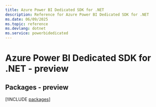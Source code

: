 ```yaml
---
title: Azure Power BI Dedicated SDK for .NET
description: Reference for Azure Power BI Dedicated SDK for .NET
ms.date: 06/09/2025
ms.topic: reference
ms.devlang: dotnet
ms.service: powerbidedicated
---
```

# Azure Power BI Dedicated SDK for .NET - preview
## Packages - preview
[!INCLUDE [packages](power-bi-dedicated-index.md)]